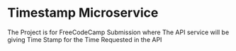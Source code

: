 # Timestamp Microservice
The Project is for FreeCodeCamp Submission where The API service will be giving Time Stamp for the Time Requested in the API